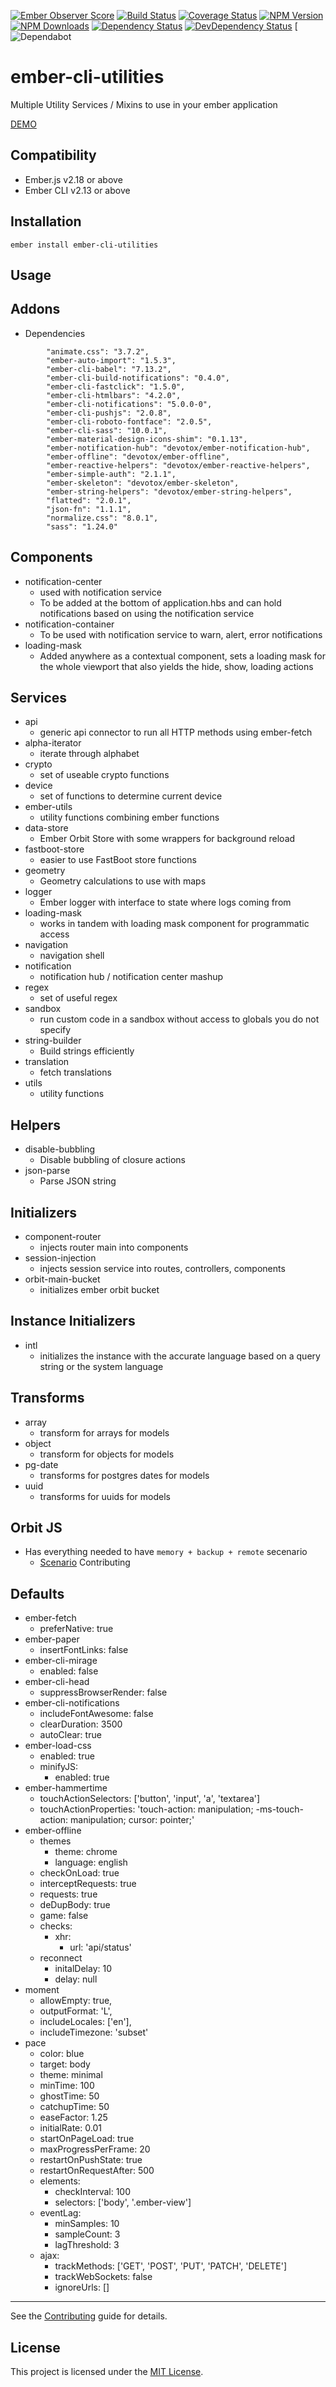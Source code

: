 [![Ember Observer Score](http://emberobserver.com/badges/ember-cli-utilities.svg)](http://emberobserver.com/addons/ember-cli-utilities)
[![Build Status](https://travis-ci.org/devotox/ember-cli-utilities.svg)](http://travis-ci.org/devotox/ember-cli-utilities)
[![Coverage Status](https://codecov.io/gh/devotox/ember-cli-utilities/branch/master/graph/badge.svg)](https://codecov.io/gh/devotox/ember-cli-utilities)
[![NPM Version](https://badge.fury.io/js/ember-cli-utilities.svg)](http://badge.fury.io/js/ember-cli-utilities)
[![NPM Downloads](https://img.shields.io/npm/dm/ember-cli-utilities.svg)](https://www.npmjs.org/package/ember-cli-utilities)
[![Dependency Status](https://david-dm.org/devotox/ember-cli-utilities.svg)](https://david-dm.org/devotox/ember-cli-utilities)
[![DevDependency Status](https://david-dm.org/devotox/ember-cli-utilities/dev-status.svg)](https://david-dm.org/devotox/ember-cli-utilities#info=devDependencies)
[![Dependabot](https://api.dependabot.com/badges/status?host=github&repo=devotox/ember-cli-utilities)

ember-cli-utilities
==============================================================================

Multiple Utility Services / Mixins to use in your ember application

[DEMO](https://devotox.github.io/ember-cli-utilities)

Compatibility
------------------------------------------------------------------------------

* Ember.js v2.18 or above
* Ember CLI v2.13 or above

Installation
------------------------------------------------------------------------------

```
ember install ember-cli-utilities
```

Usage
------------------------------------------------------------------------------

## Addons
* Dependencies
```
        "animate.css": "3.7.2",
        "ember-auto-import": "1.5.3",
        "ember-cli-babel": "7.13.2",
        "ember-cli-build-notifications": "0.4.0",
        "ember-cli-fastclick": "1.5.0",
        "ember-cli-htmlbars": "4.2.0",
        "ember-cli-notifications": "5.0.0-0",
        "ember-cli-pushjs": "2.0.8",
        "ember-cli-roboto-fontface": "2.0.5",
        "ember-cli-sass": "10.0.1",
        "ember-material-design-icons-shim": "0.1.13",
        "ember-notification-hub": "devotox/ember-notification-hub",
        "ember-offline": "devotox/ember-offline",
        "ember-reactive-helpers": "devotox/ember-reactive-helpers",
        "ember-simple-auth": "2.1.1",
        "ember-skeleton": "devotox/ember-skeleton",
        "ember-string-helpers": "devotox/ember-string-helpers",
        "flatted": "2.0.1",
        "json-fn": "1.1.1",
        "normalize.css": "8.0.1",
        "sass": "1.24.0"
```

## Components
* notification-center
    - used with notification service
    - To be added at the bottom of application.hbs and can hold notifications based on using the notification service
* notification-container
    - To be used with notification service to warn, alert, error notifications
* loading-mask
    - Added anywhere as a contextual component, sets a loading mask for the whole viewport that also yields the hide, show, loading actions 

## Services
* api
    - generic api connector to run all HTTP methods using ember-fetch
* alpha-iterator
    - iterate through alphabet
* crypto
    - set of useable crypto functions
* device
    - set of functions to determine current device
* ember-utils
    - utility functions combining ember functions
* data-store
    - Ember Orbit Store with some wrappers for background reload
* fastboot-store
    - easier to use FastBoot store functions
* geometry
    - Geometry calculations to use with maps
* logger
    - Ember logger with interface to state where logs coming from
* loading-mask
    - works in tandem with loading mask component for programmatic access
* navigation
    - navigation shell
* notification
    - notification hub / notification center mashup
* regex
    - set of useful regex
* sandbox
    - run custom code in a sandbox without access to globals you do not specify
* string-builder
    - Build strings efficiently
* translation
    - fetch translations
* utils
    - utility functions

## Helpers
* disable-bubbling
    - Disable bubbling of closure actions
* json-parse 
    - Parse JSON string

## Initializers
* component-router
    - injects router main into components
* session-injection
    - injects session service into routes, controllers, components
* orbit-main-bucket
    - initializes ember orbit bucket

## Instance Initializers
* intl
    - initializes the instance with the accurate language based on a query string or the system language

## Transforms
* array
    - transform for arrays for models
* object
    - transform for objects for models
* pg-date
    - transforms for postgres dates for models
* uuid
    - transforms for uuids for models

## Orbit JS
* Has everything needed to have `memory + backup + remote` secenario
    - [Scenario](https://github.com/orbitjs/todomvc-ember-orbit#scenario-4-memory--backup--remote)
Contributing

## Defaults
* ember-fetch
    - preferNative: true
* ember-paper
    - insertFontLinks: false
* ember-cli-mirage
    - enabled: false
* ember-cli-head
    - suppressBrowserRender: false
* ember-cli-notifications
    - includeFontAwesome: false
    - clearDuration: 3500
    - autoClear: true
* ember-load-css
    - enabled: true
    - minifyJS: 
        - enabled: true
* ember-hammertime
    - touchActionSelectors: ['button', 'input', 'a', 'textarea']
    - touchActionProperties: 'touch-action: manipulation; -ms-touch-action: manipulation; cursor: pointer;'
* ember-offline
    - themes
        - theme: chrome
        - language: english
    - checkOnLoad: true
    - interceptRequests: true
    - requests: true
    - deDupBody: true
    - game: false
    - checks:
        - xhr: 
            - url: 'api/status'
    - reconnect
        - initalDelay: 10
        - delay: null 
* moment
    - allowEmpty: true,
    - outputFormat: 'L',
    - includeLocales: ['en'],
    - includeTimezone: 'subset'
* pace
    - color: blue
    - target: body 
    - theme: minimal 
    - minTime: 100
    - ghostTime: 50
    - catchupTime: 50 
    - easeFactor: 1.25 
    - initialRate: 0.01 
    - startOnPageLoad: true 
    - maxProgressPerFrame: 20 
    - restartOnPushState: true 
    - restartOnRequestAfter: 500 
    - elements: 
        - checkInterval: 100
        - selectors: ['body', '.ember-view']
    - eventLag:
        - minSamples: 10 
        - sampleCount: 3
        - lagThreshold: 3
    - ajax:
        - trackMethods: ['GET', 'POST', 'PUT', 'PATCH', 'DELETE']
        - trackWebSockets: false
        - ignoreUrls: []

------------------------------------------------------------------------------

See the [Contributing](CONTRIBUTING.md) guide for details.

License
------------------------------------------------------------------------------

This project is licensed under the [MIT License](LICENSE.md).
